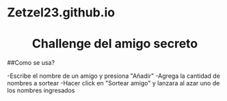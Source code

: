# Zetzel23.github.io

<h1 align="center"> Challenge del amigo secreto </h1>

##Como se usa?

-Escribe el nombre de un amigo y presiona "Añadir"
-Agrega la cantidad de nombres a sortear
-Hacer click en "Sortear amigo" y lanzara al azar uno de los nombres ingresados
